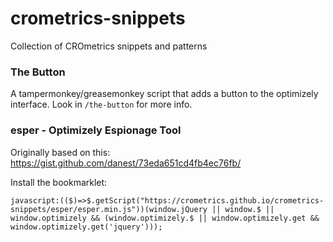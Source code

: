 # crometrics-snippets
Collection of CROmetrics snippets and patterns

### The Button
A tampermonkey/greasemonkey script that adds a button to the optimizely interface. Look in `/the-button` for more info.

### esper - Optimizely Espionage Tool
Originally based on this: https://gist.github.com/danest/73eda651cd4fb4ec76fb/

Install the bookmarklet:

```
javascript:(($)=>$.getScript("https://crometrics.github.io/crometrics-snippets/esper/esper.min.js"))(window.jQuery || window.$ || window.optimizely && (window.optimizely.$ || window.optimizely.get && window.optimizely.get('jquery')));
```
